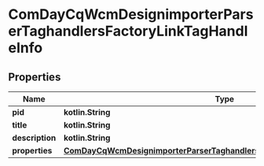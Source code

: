 
# ComDayCqWcmDesignimporterParserTaghandlersFactoryLinkTagHandleInfo

## Properties
Name | Type | Description | Notes
------------ | ------------- | ------------- | -------------
**pid** | **kotlin.String** |  |  [optional]
**title** | **kotlin.String** |  |  [optional]
**description** | **kotlin.String** |  |  [optional]
**properties** | [**ComDayCqWcmDesignimporterParserTaghandlersFactoryLinkTagHandleProperties**](ComDayCqWcmDesignimporterParserTaghandlersFactoryLinkTagHandleProperties.md) |  |  [optional]



